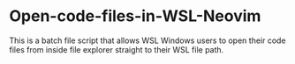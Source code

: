 # Open-code-files-in-WSL-Neovim
This is a batch file script that allows WSL Windows users to open their code files from inside file explorer straight to their WSL file path.
